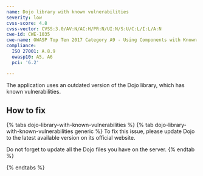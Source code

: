 ```yaml
---
name: Dojo library with known vulnerabilities
severity: low
cvss-score: 4.8
cvss-vector: CVSS:3.0/AV:N/AC:H/PR:N/UI:N/S:U/C:L/I:L/A:N
cwe-id: CWE-1035
cwe-name: OWASP Top Ten 2017 Category A9 - Using Components with Known Vulnerabilities
compliance:
  ISO 27001: A.8.9
  owasp10: A5, A6
  pci: '6.2'

---            
```


The application uses an outdated version of the Dojo library, which has known vulnerabilities.

## How to fix

{% tabs dojo-library-with-known-vulnerabilities %}
{% tab dojo-library-with-known-vulnerabilities generic %}
To fix this issue, please update Dojo to the latest available version on its official website.

Do not forget to update all the Dojo files you have on the server.
{% endtab %}

{% endtabs %}
